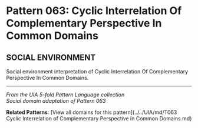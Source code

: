 # Pattern 063: Cyclic Interrelation Of Complementary Perspective In Common Domains

## SOCIAL ENVIRONMENT

Social environment interpretation of Cyclic Interrelation Of Complementary Perspective In Common Domains.

---

*From the UIA 5-fold Pattern Language collection*  
*Social domain adaptation of Pattern 063*

**Related Patterns**: [View all domains for this pattern](../../UIA/md/T063 Cyclic Interrelation of Complementary Perspective in Common Domains.md)